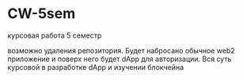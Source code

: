 # CW-5sem
курсовая работа 5 семестр

возможно удаления репозитория. Будет набросано обычное web2 приложение и поверх него будет dApp для авторизации. Вся суть курсовой в разработке dApp и изучении блокчейна
